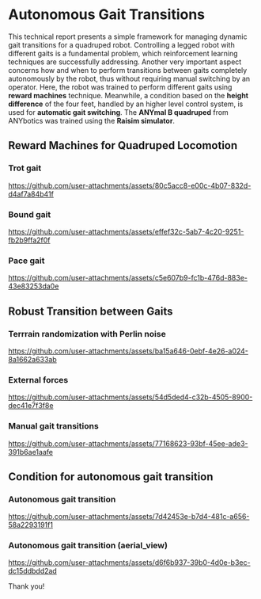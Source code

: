 # Autonomous Gait Transitions
This technical report presents a simple framework for managing dynamic gait transitions for a quadruped robot.
Controlling a legged robot with different gaits is a fundamental problem, which reinforcement learning techniques are
successfully addressing. Another very important aspect concerns how and when to perform transitions between gaits
completely autonomously by the robot, thus without requiring manual switching by an operator. Here, the robot was trained
to perform different gaits using **reward machines** technique. Meanwhile, a condition based on the **height difference** of the
four feet, handled by an higher level control system, is used for **automatic gait switching**. The **ANYmal B quadruped** from
ANYbotics was trained using the **Raisim simulator**.


## Reward Machines for Quadruped Locomotion

### Trot gait

https://github.com/user-attachments/assets/80c5acc8-e00c-4b07-832d-d4af7a84b41f

### Bound gait

https://github.com/user-attachments/assets/effef32c-5ab7-4c20-9251-fb2b9ffa2f0f

### Pace gait

https://github.com/user-attachments/assets/c5e607b9-fc1b-476d-883e-43e83253da0e


## Robust Transition between Gaits


### Terrrain randomization with Perlin noise

https://github.com/user-attachments/assets/ba15a646-0ebf-4e26-a024-8a1662a633ab

### External forces

https://github.com/user-attachments/assets/54d5ded4-c32b-4505-8900-dec41e7f3f8e

### Manual gait transitions

https://github.com/user-attachments/assets/77168623-93bf-45ee-ade3-391b6ae1aafe


## Condition for autonomous gait transition


### Autonomous gait transition

https://github.com/user-attachments/assets/7d42453e-b7d4-481c-a656-58a2293191f1

### Autonomous gait transition (aerial_view)

https://github.com/user-attachments/assets/d6f6b937-39b0-4d0e-b3ec-dc15ddbdd2ad



Thank you!
